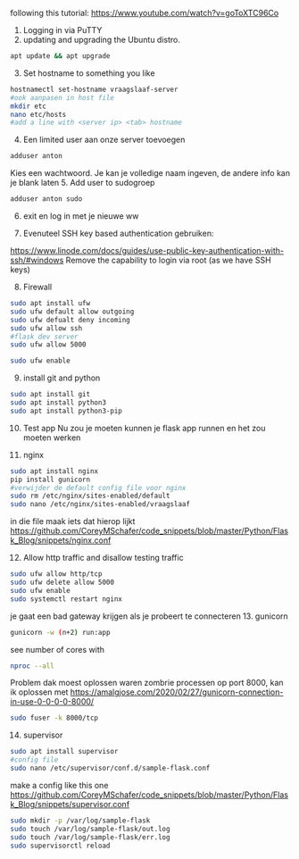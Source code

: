 following this tutorial: https://www.youtube.com/watch?v=goToXTC96Co
1. Logging in via PuTTY
2. updating and upgrading the Ubuntu distro.
```bash
apt update && apt upgrade
```
3. Set hostname to something you like
 ```bash
hostnamectl set-hostname vraagslaaf-server
#ook aanpasen in host file
mkdir etc
nano etc/hosts
#add a line with <server ip> <tab> hostname
```
4. Een limited user aan onze server toevoegen
```bash
adduser anton
```

Kies een wachtwoord.
Je kan je volledige naam ingeven, de andere info kan je blank laten
5. Add user to sudogroep
```bash
adduser anton sudo
```
6. exit en log in met je nieuwe ww
   
7. Evenuteel SSH key based authentication gebruiken:

https://www.linode.com/docs/guides/use-public-key-authentication-with-ssh/#windows
Remove the capability to login via root (as we have SSH keys)

8. Firewall
```bash
sudo apt install ufw
sudo ufw default allow outgoing
sudo ufw defualt deny incoming
sudo ufw allow ssh
#flask dev server
sudo ufw allow 5000

sudo ufw enable
```

9. install git and python
```bash
sudo apt install git
sudo apt install python3
sudo apt install python3-pip
```
10. Test app Nu zou je moeten kunnen je flask app runnen en het zou moeten werken

11. nginx
```bash
sudo apt install nginx
pip install gunicorn
#verwijder de default config file voor nginx
sudo rm /etc/nginx/sites-enabled/default
sudo nano /etc/nginx/sites-enabled/vraagslaaf
```
in die file maak iets dat hierop lijkt
https://github.com/CoreyMSchafer/code_snippets/blob/master/Python/Flask_Blog/snippets/nginx.conf

12. Allow http traffic and disallow testing traffic
```bash
sudo ufw allow http/tcp
sudo ufw delete allow 5000
sudo ufw enable
sudo systemctl restart nginx
```
je gaat een bad gateway krijgen als je probeert te connecteren
13. gunicorn
```bash
gunicorn -w (n+2) run:app
```
see number of cores with
```bash
nproc --all
```
Problem dak moest oplossen waren zombrie processen op port 8000, kan ik oplossen met https://amalgjose.com/2020/02/27/gunicorn-connection-in-use-0-0-0-0-8000/
```bash
sudo fuser -k 8000/tcp
```

14. supervisor
```bash
sudo apt install supervisor
#config file
sudo nano /etc/supervisor/conf.d/sample-flask.conf
```
make a config like this one
https://github.com/CoreyMSchafer/code_snippets/blob/master/Python/Flask_Blog/snippets/supervisor.conf
```bash
sudo mkdir -p /var/log/sample-flask
sudo touch /var/log/sample-flask/out.log
sudo touch /var/log/sample-flask/err.log
sudo supervisorctl reload
```









